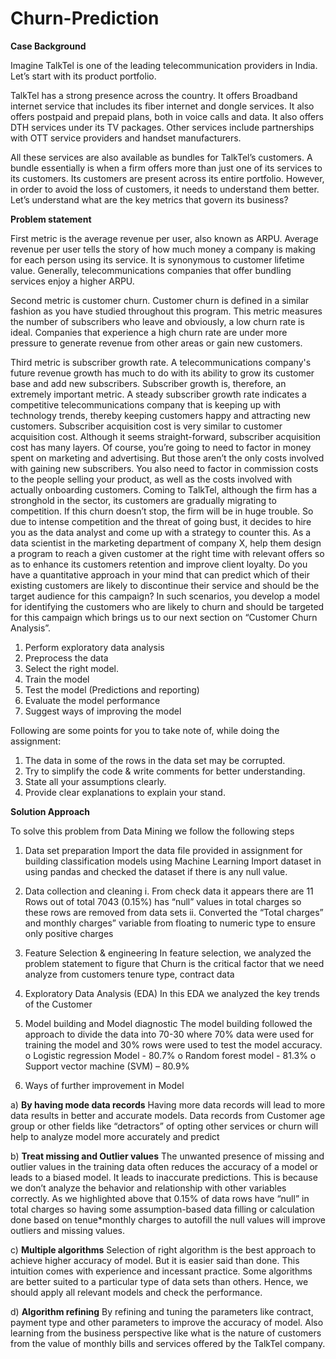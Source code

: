# Churn-Prediction

**Case Background**

Imagine TalkTel is one of the leading telecommunication providers in India. Let’s start with its product portfolio.

TalkTel has a strong presence across the country. It offers Broadband internet service that includes its fiber internet and dongle services. It also offers postpaid and prepaid plans, both in voice calls and data. It also offers DTH services under its TV packages. Other services include partnerships with OTT service providers and handset manufacturers.

All these services are also available as bundles for TalkTel’s customers. A bundle essentially is when a firm offers more than just one of its services to its customers. Its customers are present across its entire portfolio. However, in order to avoid the loss of customers, it needs to understand them better. Let’s understand what are the key metrics that govern its business?

**Problem statement**

First metric is the average revenue per user, also known as ARPU. Average revenue per user tells the story of how much money a company is making for each person using its service. It is synonymous to customer lifetime value. Generally, telecommunications companies that offer bundling services enjoy a higher ARPU.

Second metric is customer churn. Customer churn is defined in a similar fashion as you have studied throughout this program. This metric measures the number of subscribers who leave and obviously, a low churn rate is ideal. Companies that experience a high churn rate are under more pressure to generate revenue from other areas or gain new customers.

Third metric is subscriber growth rate. A telecommunications company's future revenue growth has much to do with its ability to grow its customer base and add new subscribers. Subscriber growth is, therefore, an extremely important metric. A steady subscriber growth rate indicates a competitive telecommunications company that is keeping up with technology trends, thereby keeping customers happy and attracting new customers.
Subscriber acquisition cost is very similar to customer acquisition cost. Although it seems straight-forward, subscriber acquisition cost has many layers. Of course, you’re going to need to factor in money spent on marketing and advertising. But those aren’t the only costs involved with gaining new subscribers. You also need to factor in commission costs to the people selling your product, as well as the costs involved with actually onboarding customers.
Coming to TalkTel, although the firm has a stronghold in the sector, its customers are gradually migrating to competition. If this churn doesn’t stop, the firm will be in huge trouble.
So due to intense competition and the threat of going bust, it decides to hire you as the data analyst and come up with a strategy to counter this.
As a data scientist in the marketing department of company X, help them design a program to reach a given customer at the right time with relevant offers so as to enhance its customers retention and improve client loyalty.
Do you have a quantitative approach in your mind that can predict which of their existing customers are likely to discontinue their service and should be the target audience for this campaign?
In such scenarios, you develop a model for identifying the customers who are likely to churn and should be targeted for this campaign which brings us to our next section on “Customer Churn Analysis”.

1.	Perform exploratory data analysis
2.	Preprocess the data
3.	Select the right model.
4.	Train the model
5.	Test the model (Predictions and reporting)
6.	Evaluate the model performance
7.	Suggest ways of improving the model

Following are some points for you to take note of, while doing the assignment:
1. The data in some of the rows in the data set may be corrupted.
2. Try to simplify the code & write comments for better understanding.
3. State all your assumptions clearly.
4. Provide clear explanations to explain your stand.

**Solution Approach**

To solve this problem from Data Mining we follow the following steps
1.	Data set preparation
Import the data file provided in assignment for building classification models using Machine Learning Import dataset in using pandas and checked the dataset if there is any null value.


2.	Data collection and cleaning
i.  From check data it appears there are 11 Rows out of total 7043 (0.15%) has “null” values in total charges so these rows are removed from data sets
ii. Converted the “Total charges” and monthly charges” variable from floating to numeric type to ensure only positive charges

3.	Feature Selection & engineering
In feature selection, we analyzed the problem statement to figure that Churn is the critical factor that we need analyze from customers tenure type, contract data

4.	Exploratory Data Analysis (EDA)
In this EDA we analyzed the key trends of the Customer

5.	Model building and Model diagnostic
The model building followed the approach to divide the data into 70-30 where 70% data were used for training the model and 30% rows were used to test the model accuracy.
o	Logistic regression Model - 80.7%
o	Random forest model	- 81.3%
o	Support vector machine (SVM) – 80.9%


6.	Ways of further improvement in Model


a)	**By having mode data records**
Having more data records will lead to more data results in better and accurate models. Data records from Customer age group or other fields like “detractors” of opting other services or churn will help to analyze model more accurately and predict

b)	**Treat missing and Outlier values**
The unwanted presence of missing and outlier values in the training data often reduces the accuracy of a model or leads to a biased model. It leads to inaccurate predictions. This is because we don’t analyze the behavior and relationship with other variables correctly. As we highlighted above that 0.15% of data rows have “null” in total charges so having some assumption-based data filling or calculation done based on tenue*monthly charges to autofill the null values will improve outliers and missing values.
 
c)	**Multiple algorithms**
Selection of right algorithm is the best approach to achieve higher accuracy of model. But it is easier said than done.
This intuition comes with experience and incessant practice. Some algorithms are better suited to a particular type of data sets than others. Hence, we should apply all relevant models and check the performance.

d)	**Algorithm refining**
By refining and tuning the parameters like contract, payment type and other parameters to improve the accuracy of model. Also learning from the business perspective like what is the nature of customers from the value of monthly bills and services offered by the TalkTel company.

